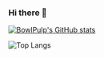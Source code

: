 ### Hi there 👋

<!--
**BowlPulp/bowlpulp** is a ✨ _special_ ✨ repository because its `README.md` (this file) appears on your GitHub profile.

Here are some ideas to get you started:

- 🔭 I’m currently working on ...
- 🌱 I’m currently learning ...
- 👯 I’m looking to collaborate on ...
- 🤔 I’m looking for help with ...
- 💬 Ask me about ...
- 📫 How to reach me: ...
- 😄 Pronouns: ...
- ⚡ Fun fact: ...
-->

[![BowlPulp's GitHub stats](https://github-readme-stats.vercel.app/api?username=bowlpulp)](https://github.com/anuraghazra/github-readme-stats&theme=transparent)

![Top Langs](https://github-readme-stats.vercel.app/api/top-langs/?username=bowlpulp&layout=compact)
